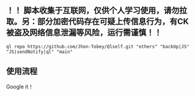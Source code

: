 ## ！！ 脚本收集于互联网，仅供个人学习使用，请勿拉取。另：部分加密代码存在可疑上传信息行为，有CK被盗及网络信息泄漏等风险，运行需谨慎！！

```
ql repo https://github.com/Jhon-Tobey/Qlself.git "others" "backUp|JS" "JS|sendNotify|ql" "main"

```

## 使用流程

Google it！

